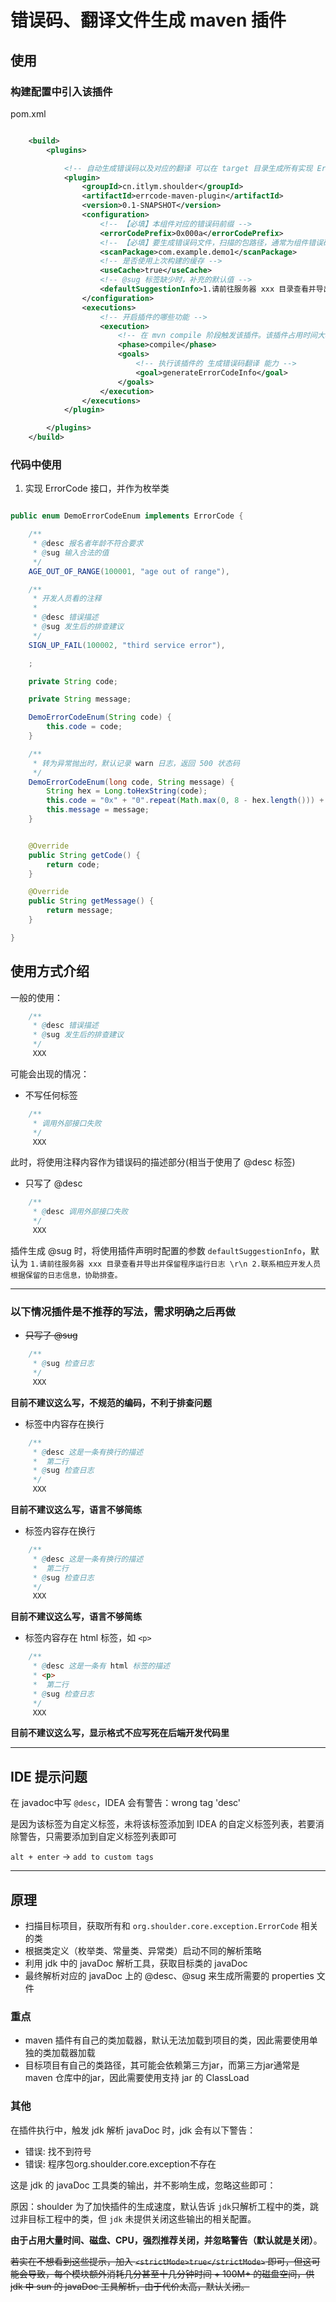 # 错误码、翻译文件生成 maven 插件


## 使用


### 构建配置中引入该插件

pom.xml

```xml

    <build>
        <plugins>

            <!-- 自动生成错误码以及对应的翻译 可以在 target 目录生成所有实现 ErrorCode 接口错误码枚举类的翻译文件 -->
            <plugin>
                <groupId>cn.itlym.shoulder</groupId>
                <artifactId>errcode-maven-plugin</artifactId>
                <version>0.1-SNAPSHOT</version>
                <configuration>
                    <!-- 【必填】本组件对应的错误码前缀 -->
                    <errorCodePrefix>0x000a</errorCodePrefix>
                    <!-- 【必填】要生成错误码文件，扫描的包路径，通常为组件错误码枚举/常量类所在包路径，越精确，越能减少插件构建时间 -->
                    <scanPackage>com.example.demo1</scanPackage>
                    <!-- 是否使用上次构建的缓存 -->
                    <useCache>true</useCache>
                    <!-- @sug 标签缺少时，补充的默认值 -->
                    <defaultSuggestionInfo>1.请前往服务器 xxx 目录查看并导出并保留程序运行日志 \r\n 2.联系相应开发人员根据保留的日志信息，协助排查。</defaultSuggestionInfo>
                </configuration>
                <executions>
                    <!-- 开启插件的哪些功能 -->
                    <execution>
                        <!-- 在 mvn compile 阶段触发该插件。该插件占用时间大概在几秒，compile 开启即可，也可以延迟到 package 等 -->
                        <phase>compile</phase>
                        <goals>
                            <!-- 执行该插件的 生成错误码翻译 能力 -->
                            <goal>generateErrorCodeInfo</goal>
                        </goals>
                    </execution>
                </executions>
            </plugin>

        </plugins>
    </build>
```


### 代码中使用

1. 实现 ErrorCode 接口，并作为枚举类

```java

public enum DemoErrorCodeEnum implements ErrorCode {

    /**
     * @desc 报名者年龄不符合要求
     * @sug 输入合法的值
     */
    AGE_OUT_OF_RANGE(100001, "age out of range"),

    /**
     * 开发人员看的注释
     * 
     * @desc 错误描述
     * @sug 发生后的排查建议
     */
    SIGN_UP_FAIL(100002, "third service error"),

    ;

    private String code;

    private String message;

    DemoErrorCodeEnum(String code) {
        this.code = code;
    }

    /**
     * 转为异常抛出时，默认记录 warn 日志，返回 500 状态码
     */
    DemoErrorCodeEnum(long code, String message) {
        String hex = Long.toHexString(code);
        this.code = "0x" + "0".repeat(Math.max(0, 8 - hex.length())) + hex;
        this.message = message;
    }


    @Override
    public String getCode() {
        return code;
    }

    @Override
    public String getMessage() {
        return message;
    }

}


```


## 使用方式介绍

一般的使用：

```java
    /**
     * @desc 错误描述
     * @sug 发生后的排查建议
     */
     XXX     

```

可能会出现的情况：

- 不写任何标签
```java
    /**
     * 调用外部接口失败
     */
     XXX     

```
此时，将使用注释内容作为错误码的描述部分(相当于使用了 @desc 标签)

- 只写了 @desc
```java
    /**
     * @desc 调用外部接口失败
     */
     XXX     

```
插件生成 @sug 时，将使用插件声明时配置的参数 `defaultSuggestionInfo`，默认为 `1.请前往服务器 xxx 目录查看并导出并保留程序运行日志 \r\n 2.联系相应开发人员根据保留的日志信息，协助排查。`

----


### 以下情况插件是不推荐的写法，需求明确之后再做


- ~~只写了 @sug~~
```java
    /**
     * @sug 检查日志
     */
     XXX     

```
**目前不建议这么写，不规范的编码，不利于排查问题**


- 标签中内容存在换行
```java
    /**
     * @desc 这是一条有换行的描述
     *  第二行
     * @sug 检查日志
     */
     XXX     

```
**目前不建议这么写，语言不够简练**


- 标签内容存在换行
```java
    /**
     * @desc 这是一条有换行的描述
     *  第二行
     * @sug 检查日志
     */
     XXX     

```
**目前不建议这么写，语言不够简练**


- 标签内容存在 html 标签，如 `<p>`
```java
    /**
     * @desc 这是一条有 html 标签的描述
     * <p>
     *  第二行
     * @sug 检查日志
     */
     XXX     

```
**目前不建议这么写，显示格式不应写死在后端开发代码里**

---

## IDE 提示问题

在 javadoc中写 `@desc`，IDEA 会有警告：wrong tag 'desc'

是因为该标签为自定义标签，未将该标签添加到 IDEA 的自定义标签列表，若要消除警告，只需要添加到自定义标签列表即可

`alt + enter` -> `add to custom tags`



----

## 原理

- 扫描目标项目，获取所有和 `org.shoulder.core.exception.ErrorCode` 相关的类
- 根据类定义（枚举类、常量类、异常类）启动不同的解析策略
- 利用 jdk 中的 javaDoc 解析工具，获取目标类的 javaDoc
- 最终解析对应的 javaDoc 上的 @desc、@sug 来生成所需要的 properties 文件

### 重点

- maven 插件有自己的类加载器，默认无法加载到项目的类，因此需要使用单独的类加载器加载
- 目标项目有自己的类路径，其可能会依赖第三方jar，而第三方jar通常是 maven 仓库中的jar，因此需要使用支持 jar 的 ClassLoad

### 其他

在插件执行中，触发 jdk 解析 javaDoc 时，jdk 会有以下警告：

- 错误: 找不到符号
- 错误: 程序包org.shoulder.core.exception不存在

这是 jdk 的 javaDoc 工具类的输出，并不影响生成，忽略这些即可：

原因：shoulder 为了加快插件的生成速度，默认告诉 `jdk`只解析工程中的类，跳过非目标工程中的类，但 `jdk` 未提供关闭这些输出的相关配置。

**由于占用大量时间、磁盘、CPU，强烈推荐关闭，并忽略警告（默认就是关闭）**。

~~若实在不想看到这些提示，加入 `<strictMode>true</strictMode>` 即可，但这可能会导致，每个模块额外消耗几分甚至十几分钟时间 + 100M+ 的磁盘空间，供 jdk 中 sun 的 javaDoc 工具解析，由于代价太高，默认关闭。~~


